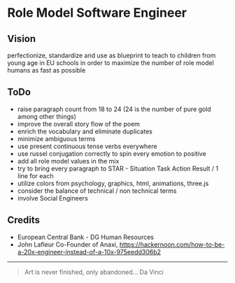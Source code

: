 # Role Model Software Engineer

## Vision

perfectionize, standardize and use as blueprint to teach to children from young age in EU schools in order to maximize the number of role model humans as fast as possible

## ToDo

* raise paragraph count from 18 to 24 (24 is the number of pure gold among other things)
* improve the overall story flow of the poem
* enrich the vocabulary and eliminate duplicates
* minimize ambiguous terms
* use present continuous tense verbs everywhere
* use russel conjugation correctly to spin every emotion to positive
* add all role model values in the mix
* try to bring every paragraph to STAR - Situation Task Action Result / 1 line for each
* utilize colors from psychology, graphics, html, animations, three.js
* consider the balance of technical / non technical terms
* involve Social Engineers

## Credits

* European Central Bank - DG Human Resources
* John Lafleur Co-Founder of Anaxi, https://hackernoon.com/how-to-be-a-20x-engineer-instead-of-a-10x-975eedd306b2

---

> Art is never finished, only abandoned...
> Da Vinci
